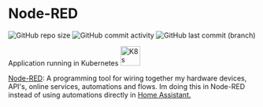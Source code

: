 # Node-RED

![GitHub repo size](https://img.shields.io/github/repo-size/theautomation/node-red?logo=Github)
![GitHub commit activity](https://img.shields.io/github/commit-activity/y/theautomation/node-red?logo=github)
![GitHub last commit (branch)](https://img.shields.io/github/last-commit/theautomation/node-red/main?logo=github)

Application running in Kubernetes <img src="https://github.com/theautomation/kubernetes-gitops/blob/main/assets/img/k8s.png?raw=true" alt="K8s" style="height: 40px; width:40px;"/>

[Node-RED](https://nodered.org/): A programming tool for wiring together my hardware devices, API's, online services, automations and flows. Im doing this in Node-RED instead of using automations directly in [Home Assistant.](https://github.com/theautomation/home-assistant)

